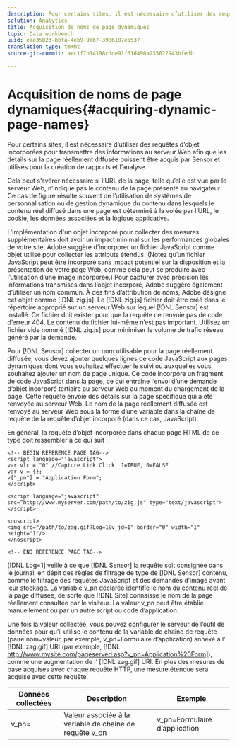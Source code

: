 ```yaml
---
description: Pour certains sites, il est nécessaire d’utiliser des requêtes d’objet incorporées pour transmettre des informations au serveur Web afin que les détails sur la page réellement diffusée puissent être acquis par Sensor et utilisés pour la création de rapports et l’analyse.
solution: Analytics
title: Acquisition de noms de page dynamiques
topic: Data workbench
uuid: eaa35023-bbfa-4eb9-9ab7-3986187e5537
translation-type: tm+mt
source-git-commit: aec1f7b14198cdde91f61d490a235022943bfedb

---
```



# Acquisition de noms de page dynamiques{#acquiring-dynamic-page-names}

Pour certains sites, il est nécessaire d’utiliser des requêtes d’objet incorporées pour transmettre des informations au serveur Web afin que les détails sur la page réellement diffusée puissent être acquis par Sensor et utilisés pour la création de rapports et l’analyse.

Cela peut s’avérer nécessaire si l’URL de la page, telle qu’elle est vue par le serveur Web, n’indique pas le contenu de la page présenté au navigateur. Ce cas de figure résulte souvent de l’utilisation de systèmes de personnalisation ou de gestion dynamique du contenu dans lesquels le contenu réel diffusé dans une page est déterminé à la volée par l’URL, le cookie, les données associées et la logique applicative.

L&#39;implémentation d&#39;un objet incorporé pour collecter des mesures supplémentaires doit avoir un impact minimal sur les performances globales de votre site. Adobe suggère d’incorporer un fichier JavaScript comme objet utilisé pour collecter les attributs étendus. (Notez qu’un fichier JavaScript peut être incorporé sans impact potentiel sur la disposition et la présentation de votre page Web, comme cela peut se produire avec l’utilisation d’une image incorporée.) Pour capturer avec précision les informations transmises dans l’objet incorporé, Adobe suggère également d’utiliser un nom commun. À des fins d’attribution de noms, Adobe désigne cet objet comme [!DNL zig.js]. Le [!DNL zig.js] fichier doit être créé dans le répertoire approprié sur un serveur Web sur lequel [!DNL Sensor] est installé. Ce fichier doit exister pour que la requête ne renvoie pas de code d’erreur 404. Le contenu du fichier lui-même n’est pas important. Utilisez un fichier vide nommé [!DNL zig.js] pour minimiser le volume de trafic réseau généré par la demande.

Pour [!DNL Sensor] collecter un nom utilisable pour la page réellement diffusée, vous devez ajouter quelques lignes de code JavaScript aux pages dynamiques dont vous souhaitez effectuer le suivi ou auxquelles vous souhaitez ajouter un nom de page unique. Ce code incorpore un fragment de code JavaScript dans la page, ce qui entraîne l’envoi d’une demande d’objet incorporé tertiaire au serveur Web au moment du chargement de la page. Cette requête envoie des détails sur la page spécifique qui a été renvoyée au serveur Web. Le nom de la page réellement diffusée est renvoyé au serveur Web sous la forme d’une variable dans la chaîne de requête de la requête d’objet incorporé (dans ce cas, JavaScript).

En général, la requête d’objet incorporée dans chaque page HTML de ce type doit ressembler à ce qui suit :

```
<!-- BEGIN REFERENCE PAGE TAG--> 
<script language="javascript"> 
var vlc = "0" //Capture Link Click  1=TRUE, 0=FALSE 
var v = {}; 
v["_pn"] = "Application Form"; 
</script> 
 
<script language="javascript" src=”http://www.myserver.com/path/to/zig.js" type="text/javascript"></script> 
 
<noscript> 
<img src="/path/to/zag.gif?Log=1&v_jd=1" border="0" width="1" height="1"/> 
</noscript> 
 
<!-- END REFERENCE PAGE TAG-->
```

[!DNL Log=1] veille à ce que [!DNL Sensor] la requête soit consignée dans le journal, en dépit des règles de filtrage de type de [!DNL Sensor] contenu, comme le filtrage des requêtes JavaScript et des demandes d’image avant leur stockage. La variable v_pn déclarée identifie le nom du contenu réel de la page diffusée, de sorte que [!DNL Site] connaisse le nom de la page réellement consultée par le visiteur. La valeur v_pn peut être établie manuellement ou par un autre script ou code d’application.

Une fois la valeur collectée, vous pouvez configurer le serveur de l’outil de données pour qu’il utilise le contenu de la variable de chaîne de requête (paire nom=valeur, par exemple, v_pn=Formulaire d’application) annexé à l’ [!DNL zag.gif] URI (par exemple, [!DNL http://www.mysite.com/pageserved.asp?v_pn=Application%20Form]), comme une augmentation de l’ [!DNL zag.gif] URI. En plus des mesures de base acquises avec chaque requête HTTP, une mesure étendue sera acquise avec cette requête.

| Données collectées | Description | Exemple |
|---|---|---|
| v_pn= | Valeur associée à la variable de chaîne de requête v_pn | v_pn=Formulaire d’application |

